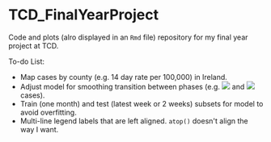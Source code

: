 # TCD_FinalYearProject
 
 Code and plots (alro displayed in an ``Rmd`` file) repository for my final year project at TCD.
 
 To-do List:
 - Map cases by county (e.g. 14 day rate per 100,000) in Ireland.
 - Adjust model for smoothing transition between phases (e.g. 
 <img src="https://render.githubusercontent.com/render/math?math=n=n_0"> and <img src="https://render.githubusercontent.com/render/math?math=n_0<n \leq n_0%2Bq"> cases).
 - Train (one month) and test (latest week or 2 weeks) subsets for model to avoid overfitting.
 - Multi-line legend labels that are left aligned. ``atop()`` doesn't align the way I want.
